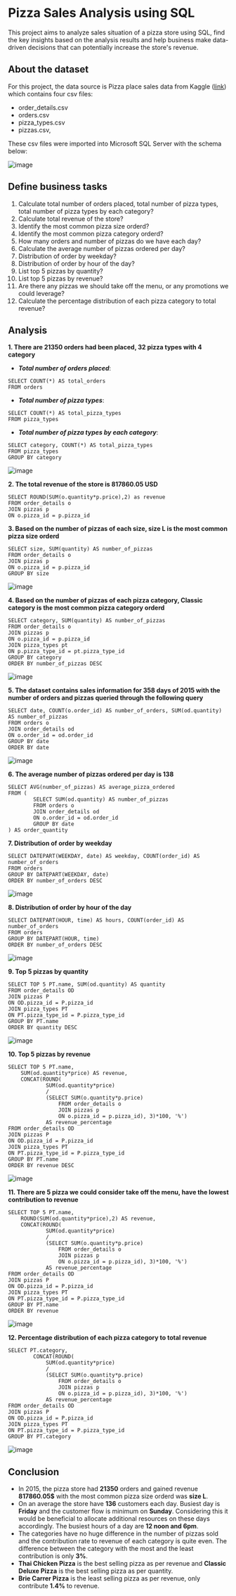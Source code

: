 # Pizza Sales Analysis using SQL
This project aims to analyze sales situation of a pizza store using SQL, find the key insights based on the analysis results and help business make data-driven decisions that can potentially increase the store's revenue.
## About the dataset
For this project, the data source is Pizza place sales data from Kaggle ([link](https://www.kaggle.com/datasets/mysarahmadbhat/pizza-place-sales)) which contains four csv files: 
* order_details.csv
* orders.csv
* pizza_types.csv
* pizzas.csv,

These csv files were imported into Microsoft SQL Server with the schema below:

![image](https://github.com/user-attachments/assets/fe72505b-515b-4f75-a0f0-9857745f983b)
## Define business tasks
1. Calculate total number of orders placed, total number of pizza types, total number of pizza types by each category?                 
2. Calculate total revenue of the store?
3. Identify the most common pizza size orderd?
4. Identify the most common pizza category orderd?
5. How many orders and number of pizzas do we have each day?
6. Calculate the average number of pizzas ordered per day?
7. Distribution of order by weekday?
8. Distribution of order by hour of the day?
9. List top 5 pizzas by quantity?
10. List top 5 pizzas by revenue?
11. Are there any pizzas we should take off the menu, or any promotions we could leverage?
12. Calculate the percentage distribution of each pizza category to total revenue?
## Analysis
**1. There are 21350 orders had been placed, 32 pizza types with 4 category**
* **_Total number of orders placed_**:
```
SELECT COUNT(*) AS total_orders
FROM orders
```
* _**Total number of pizza types**_:
```
SELECT COUNT(*) AS total_pizza_types
FROM pizza_types
```
* _**Total number of pizza types by each category**_:
```
SELECT category, COUNT(*) AS total_pizza_types
FROM pizza_types
GROUP BY category
```
![image](https://github.com/user-attachments/assets/d57c3361-e3c0-4d72-b573-82ef00870002)

**2. The total revenue of the store is 817860.05 USD**
```
SELECT ROUND(SUM(o.quantity*p.price),2) as revenue
FROM order_details o
JOIN pizzas p
ON o.pizza_id = p.pizza_id
```
**3. Based on the number of pizzas of each size, size L is the most common pizza size orderd**
```
SELECT size, SUM(quantity) AS number_of_pizzas
FROM order_details o
JOIN pizzas p
ON o.pizza_id = p.pizza_id
GROUP BY size
```
![image](https://github.com/user-attachments/assets/9ae60506-4c4c-428f-8e26-a124f1757033)

**4. Based on the number of pizzas of each pizza category, Classic category is the most common pizza category orderd**
```
SELECT category, SUM(quantity) AS number_of_pizzas
FROM order_details o
JOIN pizzas p
ON o.pizza_id = p.pizza_id
JOIN pizza_types pt
ON p.pizza_type_id = pt.pizza_type_id
GROUP BY category
ORDER BY number_of_pizzas DESC
```
![image](https://github.com/user-attachments/assets/5997b837-37cc-431d-b4a9-e9e6399553b5)

**5. The dataset contains sales information for 358 days of 2015 with the number of orders and pizzas queried through the following query**
```
SELECT date, COUNT(o.order_id) AS number_of_orders, SUM(od.quantity) AS number_of_pizzas
FROM orders o
JOIN order_details od
ON o.order_id = od.order_id
GROUP BY date
ORDER BY date
```
![image](https://github.com/user-attachments/assets/84582da5-0e03-49f0-9974-49f050636219)

**6. The average number of pizzas ordered per day is 138**
```
SELECT AVG(number_of_pizzas) AS average_pizza_ordered
FROM (
    	SELECT SUM(od.quantity) AS number_of_pizzas
    	FROM orders o
    	JOIN order_details od
    	ON o.order_id = od.order_id
    	GROUP BY date
) AS order_quantity
```

**7. Distribution of order by weekday**
```
SELECT DATEPART(WEEKDAY, date) AS weekday, COUNT(order_id) AS number_of_orders
FROM orders
GROUP BY DATEPART(WEEKDAY, date)
ORDER BY number_of_orders DESC
```
![image](https://github.com/user-attachments/assets/87579e95-3532-4646-bc76-219ea8ba5a0a)

**8. Distribution of order by hour of the day**
```
SELECT DATEPART(HOUR, time) AS hours, COUNT(order_id) AS number_of_orders
FROM orders
GROUP BY DATEPART(HOUR, time)
ORDER BY number_of_orders DESC
```
![image](https://github.com/user-attachments/assets/4b5681c8-ed7f-4721-b094-77766bc70e16)

**9. Top 5 pizzas by quantity**
```
SELECT TOP 5 PT.name, SUM(od.quantity) AS quantity
FROM order_details OD
JOIN pizzas P
ON OD.pizza_id = P.pizza_id
JOIN pizza_types PT
ON PT.pizza_type_id = P.pizza_type_id
GROUP BY PT.name
ORDER BY quantity DESC
```
![image](https://github.com/user-attachments/assets/801f1ab5-dbf3-4ba8-9f8f-b59901366952)

**10. Top 5 pizzas by revenue**
```
SELECT TOP 5 PT.name, 
	SUM(od.quantity*price) AS revenue,
	CONCAT(ROUND(
			SUM(od.quantity*price)
			/
			(SELECT SUM(o.quantity*p.price)
				FROM order_details o
				JOIN pizzas p
				ON o.pizza_id = p.pizza_id), 3)*100, '%') 
			AS revenue_percentage
FROM order_details OD
JOIN pizzas P
ON OD.pizza_id = P.pizza_id
JOIN pizza_types PT
ON PT.pizza_type_id = P.pizza_type_id
GROUP BY PT.name
ORDER BY revenue DESC
```
![image](https://github.com/user-attachments/assets/97568da8-0ed6-4617-af05-c2c50a21413f)

**11. There are 5 pizza we could consider take off the menu, have the lowest contribution to revenue**
```
SELECT TOP 5 PT.name, 
	ROUND(SUM(od.quantity*price),2) AS revenue,
	CONCAT(ROUND(
			SUM(od.quantity*price)
			/
			(SELECT SUM(o.quantity*p.price)
				FROM order_details o
				JOIN pizzas p
				ON o.pizza_id = p.pizza_id), 3)*100, '%') 
			AS revenue_percentage
FROM order_details OD
JOIN pizzas P
ON OD.pizza_id = P.pizza_id
JOIN pizza_types PT
ON PT.pizza_type_id = P.pizza_type_id
GROUP BY PT.name
ORDER BY revenue
```
![image](https://github.com/user-attachments/assets/74452d45-c13c-49a0-a76c-eca4d49cab5b)

**12. Percentage distribution of each pizza category to total revenue**
```
SELECT PT.category, 
		CONCAT(ROUND(
			SUM(od.quantity*price)
			/
			(SELECT SUM(o.quantity*p.price)
				FROM order_details o
				JOIN pizzas p
				ON o.pizza_id = p.pizza_id), 3)*100, '%') 
			AS revenue_percentage
FROM order_details OD
JOIN pizzas P
ON OD.pizza_id = P.pizza_id
JOIN pizza_types PT
ON PT.pizza_type_id = P.pizza_type_id
GROUP BY PT.category
```
![image](https://github.com/user-attachments/assets/e355ad29-5068-4d60-b466-5c2e1097875f)
## Conclusion
* In 2015, the pizza store had **21350** orders and gained revenue **817860.05$** with the most common pizza size orderd was **size L**.
* On an average the store have **136** customers each day. Busiest day is **Friday** and the customer flow is minimum on **Sunday**. Considering this it would be beneficial to allocate additional resources on these days accordingly. The busiest hours of a day are **12 noon and 6pm**.
* The categories have no huge difference in the number of pizzas sold and the contribution rate to revenue of each category is quite even. The difference between the category with the most and the least contribution is only **3%**.
* **Thai Chicken Pizza** is the best selling pizza as per revenue and **Classic Deluxe Pizza** is the best selling pizza as per quantity.
* **Brie Carrer Pizza** is the least selling pizza as per revenue, only contribute **1.4%** to revenue.
